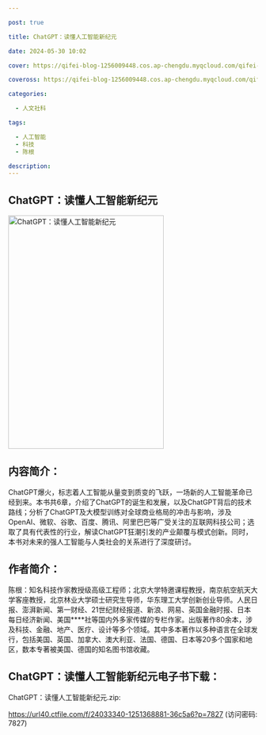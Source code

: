 ```yaml
---

post: true

title: ChatGPT：读懂人工智能新纪元

date: 2024-05-30 10:02

cover: https://qifei-blog-1256009448.cos.ap-chengdu.myqcloud.com/qifei-blog/64bdfa5f1ddac507cc771197.jpg

coveross: https://qifei-blog-1256009448.cos.ap-chengdu.myqcloud.com/qifei-blog/64bdfa5f1ddac507cc771197.jpg

categories:

  - 人文社科

tags:

  - 人工智能
  - 科技
  - 陈根

description:
---
```


## ChatGPT：读懂人工智能新纪元

<img alt="ChatGPT：读懂人工智能新纪元" class="aligncenter loaded" data-was-processed="true" decoding="async" fetchpriority="high" height="471" src="https://qifei-blog-1256009448.cos.ap-chengdu.myqcloud.com/qifei-blog/64bdfa5f1ddac507cc771197.jpg" style="cursor: zoom-in;" width="314"/>

## 内容简介：

ChatGPT爆火，标志着人工智能从量变到质变的飞跃，一场新的人工智能革命已经到来。本书共6章，介绍了ChatGPT的诞生和发展，以及ChatGPT背后的技术路线；分析了ChatGPT及大模型训练对全球商业格局的冲击与影响，涉及OpenAI、微软、谷歌、百度、腾讯、阿里巴巴等广受关注的互联网科技公司；选取了具有代表性的行业，解读ChatGPT狂潮引发的产业颠覆与模式创新。同时，本书对未来的强人工智能与人类社会的关系进行了深度研讨。

## 作者简介：

陈根：知名科技作家教授级高级工程师；北京大学特邀课程教授，南京航空航天大学客座教授，北京林业大学硕士研究生导师，华东理工大学创新创业导师。人民日报、澎湃新闻、第一财经、21世纪财经报道、新浪、网易、英国金融时报、日本每日经济新闻、美国****社等国内外多家传媒的专栏作家。出版著作80余本，涉及科技、金融、地产、医疗、设计等多个领域。其中多本著作以多种语言在全球发行，包括美国、英国、加拿大、澳大利亚、法国、德国、日本等20多个国家和地区，数本专著被美国、德国的知名图书馆收藏。

## ChatGPT：读懂人工智能新纪元电子书下载：

ChatGPT：读懂人工智能新纪元.zip: 

https://url40.ctfile.com/f/24033340-1251368881-36c5a6?p=7827 (访问密码: 7827)
